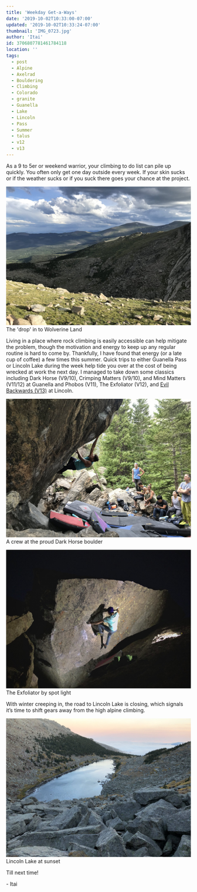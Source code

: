 ```yaml
---
title: 'Weekday Get-a-Ways'
date: '2019-10-02T10:33:00-07:00'
updated: '2019-10-02T10:33:24-07:00'
thumbnail: 'IMG_0723.jpg'
author: 'Itai'
id: 3706807781461784118
location: ''
tags:
  - post
  - Alpine
  - Axelrad
  - Bouldering
  - Climbing
  - Colorado
  - granite
  - Guanella
  - Lake
  - Lincoln
  - Pass
  - Summer
  - talus
  - v12
  - v13
---
```


As a 9 to 5er or weekend warrior, your climbing to do list can pile up quickly. You often only get one day outside every week. If your skin sucks or if the weather sucks or if you suck there goes your chance at the project.

![image alt](/images/IMG_0723.jpg)The 'drop' in to Wolverine Land

Living in a place where rock climbing is easily accessible can help mitigate the problem, though the motivation and energy to keep up any regular routine is hard to come by. Thankfully, I have found that energy (or a late cup of coffee) a few times this summer. Quick trips to either Guanella Pass or Lincoln Lake during the week help tide you over at the cost of being wrecked at work the next day. I managed to take down some classics including Dark Horse (V9/10), Crimping Matters (V9/10), and Mind Matters (V11/12) at Guanella and Phobos (V11), The Exfoliator (V12), and [Evil Backwards (V13)](/images/watch?v=tBWv5VM5764&t=7s) at Lincoln. 

![image alt](/images/IMG_0430.jpg)A crew at the proud Dark Horse boulder

![image alt](/images/IMG_0523.jpg)The Exfoliator by spot light

With winter creeping in, the road to Lincoln Lake is closing, which signals it’s time to shift gears away from the high alpine climbing. 

![image alt](/images/IMG_0517.jpg)Lincoln Lake at sunset

Till next time!

\- Itai
